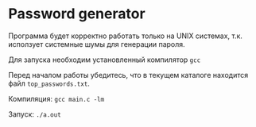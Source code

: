# Password generator

Программа будет корректно работать только на UNIX системах, т.к. исползует системные шумы для генерации пароля. 

Для запуска необходим установленный компилятор `gcc`

Перед началом работы убедитесь, что в текущем каталоге находится файл `top_passwords.txt`.

Компиляция: `gcc main.c -lm`

Запуск: `./a.out`